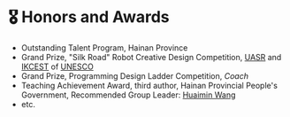 # 🎖 Honors and Awards
- Outstanding Talent Program, Hainan Province
- Grand Prize, "Silk Road" Robot Creative Design Competition, [UASR](http://uasr.xjtu.edu.cn/sy1/sy.htm) and [IKCEST](https://www.ikcest.org/index.htm) of [UNESCO](https://www.unesco.org/en)
- Grand Prize, Programming Design Ladder Competition, *Coach*
- Teaching Achievement Award, third author, Hainan Provincial People's Government, Recommended Group Leader: [Huaimin Wang](https://en.wikipedia.org/wiki/Wang_Huaimin)
- etc.
